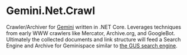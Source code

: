 # Gemini.Net.Crawl
Crawler/Archiver for [Gemini](https://gemini.circumlunar.space/docs/faq.gmi) written in .NET Core. Leverages techniques from early WWW crawlers like Mercator, Archive.org, and GoogleBot. Ultimately the collected documents and link structure will feed a Search Engine and Archive for Geminispace similar to [the GUS search engine](https://src.clttr.info/rwa/geminispace.info).

